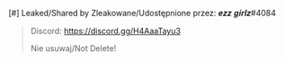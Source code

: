 [#]  Leaked/Shared by Zleakowane/Udostępnione przez: 𝒆𝒛𝒛 𝒈𝒊𝒓𝒍𝒛#4084
>
> Discord: https://discord.gg/H4AaaTayu3
>
> Nie usuwaj/Not Delete!
>
